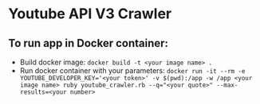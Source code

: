 # Youtube API V3 Crawler

## To run app in Docker container:
- Build docker image: `docker build -t <your image name> .`
- Run docker container with your parameters: `docker run -it --rm -e YOUTUBE_DEVELOPER_KEY='<your token>' -v $(pwd):/app -w /app <your image name> ruby youtube_crawler.rb --q="<your quote>" --max-results=<your number>`
